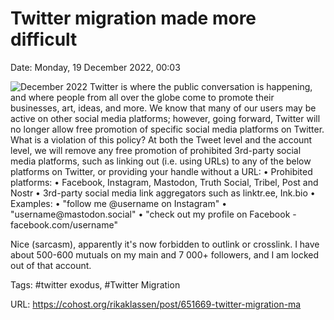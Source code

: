 # Twitter migration made more difficult

Date: Monday, 19 December 2022, 00:03

![December 2022  Twitter is where the public conversation is happening, and where people from all over the globe come to promote their businesses, art, ideas, and more. We know that many of our users may be active on other social media platforms; however, going forward, Twitter will no longer allow free promotion of specific social media platforms on Twitter.  What is a violation of this policy?  At both the Tweet level and the account level, we will remove any free promotion of prohibited 3rd-party social media platforms, such as linking out (i.e. using URLs) to any of the below platforms on Twitter, or providing your handle without a URL:  • Prohibited platforms: • Facebook, Instagram, Mastodon, Truth Social, Tribel, Post and Nostr • 3rd-party social media link aggregators such as linktr.ee, Ink.bio • Examples: • "follow me @username on Instagram" • "username@mastodon.social" • "check out my profile on Facebook - facebook.com/username" ](https://github.com/rikaklassen/Cohost/blob/146d31b38d2791cf0886c1fe7f58e85eabb51046/pictures/2322194110886cb8.jpeg)

Nice (sarcasm), apparently it's now forbidden to outlink or crosslink. I have about 500-600 mutuals on my main and 7 000+ followers, and I am locked out of that account.

Tags: #twitter exodus, #Twitter Migration

URL: https://cohost.org/rikaklassen/post/651669-twitter-migration-ma
